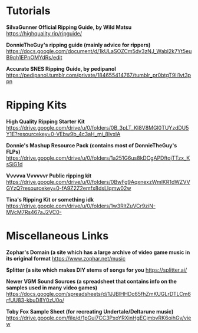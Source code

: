 <h1>Tutorials</h1>

**SiIvaGunner Official Ripping Guide, by Wild Matsu**
https://highquality.rip/ripguide/

**DonnieTheGuy's ripping guide (mainly advice for rippers)**
https://docs.google.com/document/d/1kULaSOZCm5dv3zNJ_Wabl2k7Yt5euB9qh1EPnOMYdRs/edit

**Accurate SNES Ripping Guide, by pedipanol**
https://pedipanol.tumblr.com/private/184655414767/tumblr_pr0btgT9Ii1vt3ppn

<h1>Ripping Kits</h1>

**High Quality Ripping Starter Kit**
https://drive.google.com/drive/u/0/folders/0B_3pLT_KI8V8MGl0TUYzdDU5Y1E?resourcekey=0-VEbw9b_4c3aH_mi_8IvxIA

**Donnie's Mashup Resource Pack (contains most of DonnieTheGuy's FLPs)**
https://drive.google.com/drive/u/0/folders/1a251G6us8kDCgAPDftojTTzx_KsSiG1d

**Vvvvva Vvvvvvr Public ripping kit**
https://drive.google.com/drive/u/0/folders/0BwFg9AqxnexzWmlKR1dWZVVGYzQ?resourcekey=0-fA9Z2Z2emfx8dsLIqmw02w

**Tina's Ripping Kit or something idk**
https://drive.google.com/drive/u/0/folders/1w3RltZuVCr9ziN-MVcM7Rs467aJ2VC0-

<h1>Miscellaneous Links</h1>

**Zophar's Domain (a site which has a large archive of video game music in its original format**
https://www.zophar.net/music

**Splitter (a site which makes DIY stems of songs for you**
https://splitter.ai/

**Newer VGM Sound Sources (a spreadsheet that contains info on the samples used in many video games)**
https://docs.google.com/spreadsheets/d/1JJBlHHDc65fhZmKUGLrDTLCm6rfUU83-kbuD8Y0zU0o/

**Toby Fox Sample Sheet (for recreating Undertale/Deltarune music)**
https://drive.google.com/file/d/1pGui7CC3PxoYRXinHgECjmbvRK6oihGv/view
